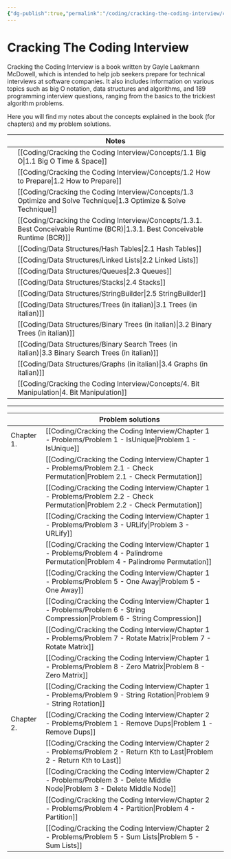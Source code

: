 ```yaml
---
{"dg-publish":true,"permalink":"/coding/cracking-the-coding-interview/cracking-the-coding-interview/"}
---
```


# Cracking The Coding Interview
Cracking the Coding Interview is a book written by Gayle Laakmann McDowell, which is intended to help job seekers prepare for technical interviews at software companies. It also includes information on various topics such as big O notation, data structures and algorithms, and 189 programming interview questions, ranging from the basics to the trickiest algorithm problems.

Here you will find my notes about the concepts explained in the book (for chapters) and my problem solutions.

|     | **Notes**                                                                  |     |
| --- | -------------------------------------------------------------------------- | --- |
|     | [[Coding/Cracking the Coding Interview/Concepts/1.1 Big O\|1.1 Big O Time & Space]]                                      |     |
|     | [[Coding/Cracking the Coding Interview/Concepts/1.2 How to Prepare\|1.2 How to Prepare]]                                                     |     |
|     | [[Coding/Cracking the Coding Interview/Concepts/1.3 Optimize and Solve Technique\|1.3 Optimize & Solve Technique]]       |     | 
|     | [[Coding/Cracking the Coding Interview/Concepts/1.3.1. Best Conceivable Runtime (BCR)\|1.3.1. Best Conceivable Runtime (BCR)]]                                  |     |
|     | [[Coding/Data Structures/Hash Tables\|2.1 Hash Tables]]                                           |     |
|     | [[Coding/Data Structures/Linked Lists\|2.2 Linked Lists]]                                         |     |
|     | [[Coding/Data Structures/Queues\|2.3 Queues]]                                                     |     |
|     | [[Coding/Data Structures/Stacks\|2.4 Stacks]]                                                     |     |
|     | [[Coding/Data Structures/StringBuilder\|2.5 StringBuilder]]                                       |     |
|     | [[Coding/Data Structures/Trees (in italian)\|3.1 Trees (in italian)]]                             |     |
|     | [[Coding/Data Structures/Binary Trees (in italian)\|3.2 Binary Trees (in italian)]]               |     |
|     | [[Coding/Data Structures/Binary Search Trees (in italian)\|3.3 Binary Search Trees (in italian)]] |     |
|     | [[Coding/Data Structures/Graphs (in italian)\|3.4 Graphs (in italian)]]                           |     |
|     | [[Coding/Cracking the Coding Interview/Concepts/4. Bit Manipulation\|4. Bit Manipulation]]                                                    |     |

---

|            | **Problem solutions**                  |     |
| ---------- | -------------------------------------- | --- |
| Chapter 1. | [[Coding/Cracking the Coding Interview/Chapter 1 - Problems/Problem 1 - IsUnique\|Problem 1 - IsUnique]]               |     |
|            | [[Coding/Cracking the Coding Interview/Chapter 1 - Problems/Problem 2.1 - Check Permutation\|Problem 2.1 - Check Permutation]]    |     |
|            | [[Coding/Cracking the Coding Interview/Chapter 1 - Problems/Problem 2.2 - Check Permutation\|Problem 2.2 - Check Permutation]]    |     |
|            | [[Coding/Cracking the Coding Interview/Chapter 1 - Problems/Problem 3 - URLify\|Problem 3 - URLify]]                 |     |
|            | [[Coding/Cracking the Coding Interview/Chapter 1 - Problems/Problem 4 - Palindrome Permutation\|Problem 4 - Palindrome Permutation]] |     |
|            | [[Coding/Cracking the Coding Interview/Chapter 1 - Problems/Problem 5 - One Away\|Problem 5 - One Away]]               |     |
|            | [[Coding/Cracking the Coding Interview/Chapter 1 - Problems/Problem 6 - String Compression\|Problem 6 - String Compression]]     |     |
|            | [[Coding/Cracking the Coding Interview/Chapter 1 - Problems/Problem 7 - Rotate Matrix\|Problem 7 - Rotate Matrix]]          |     |
|            | [[Coding/Cracking the Coding Interview/Chapter 1 - Problems/Problem 8 - Zero Matrix\|Problem 8 - Zero Matrix]]            |     |
|            | [[Coding/Cracking the Coding Interview/Chapter 1 - Problems/Problem 9 - String Rotation\|Problem 9 - String Rotation]]        |     |
| Chapter 2. | [[Coding/Cracking the Coding Interview/Chapter 2 - Problems/Problem 1 - Remove Dups\|Problem 1 - Remove Dups]]            |     |
|            | [[Coding/Cracking the Coding Interview/Chapter 2 - Problems/Problem 2 - Return Kth to Last\|Problem 2 - Return Kth to Last]]     |     |
|            | [[Coding/Cracking the Coding Interview/Chapter 2 - Problems/Problem 3 - Delete Middle Node\|Problem 3 - Delete Middle Node]]     |     |
|            | [[Coding/Cracking the Coding Interview/Chapter 2 - Problems/Problem 4 - Partition\|Problem 4 - Partition]]              |     |
|            | [[Coding/Cracking the Coding Interview/Chapter 2 - Problems/Problem 5 - Sum Lists\|Problem 5 - Sum Lists]]              |     |